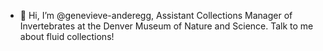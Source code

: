 - 👋 Hi, I’m @genevieve-anderegg, Assistant Collections Manager of Invertebrates at the Denver Museum of Nature and Science. Talk to me about fluid collections!

<!---
genevieve-anderegg/genevieve-anderegg is a ✨ special ✨ repository because its `README.md` (this file) appears on your GitHub profile.
You can click the Preview link to take a look at your changes.
--->
